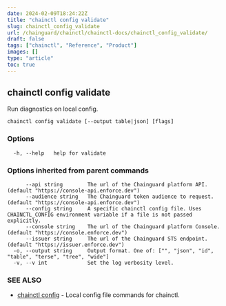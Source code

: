 ```yaml
---
date: 2024-02-09T18:24:22Z
title: "chainctl config validate"
slug: chainctl_config_validate
url: /chainguard/chainctl/chainctl-docs/chainctl_config_validate/
draft: false
tags: ["chainctl", "Reference", "Product"]
images: []
type: "article"
toc: true
---
```

## chainctl config validate

Run diagnostics on local config.

```
chainctl config validate [--output table|json] [flags]
```

### Options

```
  -h, --help   help for validate
```

### Options inherited from parent commands

```
      --api string        The url of the Chainguard platform API. (default "https://console-api.enforce.dev")
      --audience string   The Chainguard token audience to request. (default "https://console-api.enforce.dev")
      --config string     A specific chainctl config file. Uses CHAINCTL_CONFIG environment variable if a file is not passed explicitly.
      --console string    The url of the Chainguard platform Console. (default "https://console.enforce.dev")
      --issuer string     The url of the Chainguard STS endpoint. (default "https://issuer.enforce.dev")
  -o, --output string     Output format. One of: ["", "json", "id", "table", "terse", "tree", "wide"]
  -v, --v int             Set the log verbosity level.
```

### SEE ALSO

* [chainctl config](/chainguard/chainctl/chainctl-docs/chainctl_config/)	 - Local config file commands for chainctl.

